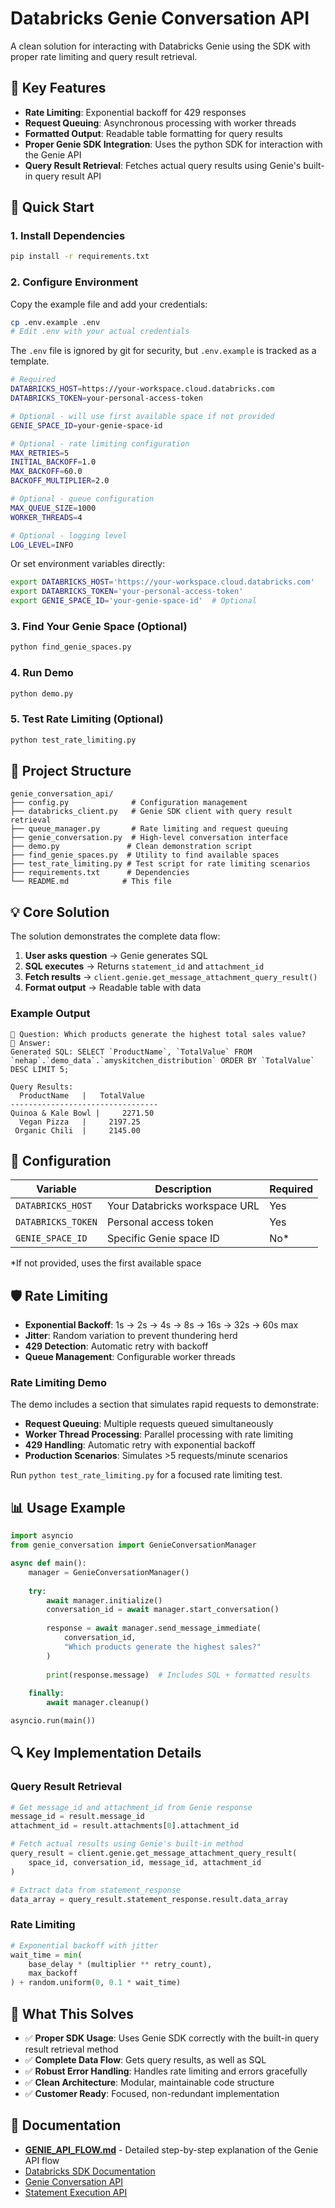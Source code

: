 # Databricks Genie Conversation API

A clean solution for interacting with Databricks Genie using the SDK with proper rate limiting and query result retrieval.

## 🎯 Key Features

- **Rate Limiting**: Exponential backoff for 429 responses
- **Request Queuing**: Asynchronous processing with worker threads
- **Formatted Output**: Readable table formatting for query results
- **Proper Genie SDK Integration**: Uses the python SDK for interaction with the Genie API
- **Query Result Retrieval**: Fetches actual query results using Genie's built-in query result API

## 🚀 Quick Start

### 1. Install Dependencies
```bash
pip install -r requirements.txt
```

### 2. Configure Environment
Copy the example file and add your credentials:
```bash
cp .env.example .env
# Edit .env with your actual credentials
```

The `.env` file is ignored by git for security, but `.env.example` is tracked as a template.
```bash
# Required
DATABRICKS_HOST=https://your-workspace.cloud.databricks.com
DATABRICKS_TOKEN=your-personal-access-token

# Optional - will use first available space if not provided
GENIE_SPACE_ID=your-genie-space-id

# Optional - rate limiting configuration
MAX_RETRIES=5
INITIAL_BACKOFF=1.0
MAX_BACKOFF=60.0
BACKOFF_MULTIPLIER=2.0

# Optional - queue configuration
MAX_QUEUE_SIZE=1000
WORKER_THREADS=4

# Optional - logging level
LOG_LEVEL=INFO
```

Or set environment variables directly:
```bash
export DATABRICKS_HOST='https://your-workspace.cloud.databricks.com'
export DATABRICKS_TOKEN='your-personal-access-token'
export GENIE_SPACE_ID='your-genie-space-id'  # Optional
```

### 3. Find Your Genie Space (Optional)
```bash
python find_genie_spaces.py
```

### 4. Run Demo
```bash
python demo.py
```

### 5. Test Rate Limiting (Optional)
```bash
python test_rate_limiting.py
```

## 📁 Project Structure

```
genie_conversation_api/
├── config.py              # Configuration management
├── databricks_client.py   # Genie SDK client with query result retrieval
├── queue_manager.py       # Rate limiting and request queuing
├── genie_conversation.py  # High-level conversation interface
├── demo.py               # Clean demonstration script
├── find_genie_spaces.py  # Utility to find available spaces
├── test_rate_limiting.py # Test script for rate limiting scenarios
├── requirements.txt      # Dependencies
└── README.md            # This file
```

## 💡 Core Solution

The solution demonstrates the complete data flow:

1. **User asks question** → Genie generates SQL
2. **SQL executes** → Returns `statement_id` and `attachment_id`
3. **Fetch results** → `client.genie.get_message_attachment_query_result()`
4. **Format output** → Readable table with data

### Example Output
```
📝 Question: Which products generate the highest total sales value?
🤖 Answer:
Generated SQL: SELECT `ProductName`, `TotalValue` FROM `nehap`.`demo_data`.`amyskitchen_distribution` ORDER BY `TotalValue` DESC LIMIT 5;

Query Results:
  ProductName   |   TotalValue   
---------------------------------
Quinoa & Kale Bowl |     2271.50    
  Vegan Pizza   |     2197.25    
 Organic Chili  |     2145.00    
```

## 🔧 Configuration

| Variable | Description | Required |
|----------|-------------|----------|
| `DATABRICKS_HOST` | Your Databricks workspace URL | Yes |
| `DATABRICKS_TOKEN` | Personal access token | Yes |
| `GENIE_SPACE_ID` | Specific Genie space ID | No* |

*If not provided, uses the first available space

## 🛡️ Rate Limiting

- **Exponential Backoff**: 1s → 2s → 4s → 8s → 16s → 32s → 60s max
- **Jitter**: Random variation to prevent thundering herd
- **429 Detection**: Automatic retry with backoff
- **Queue Management**: Configurable worker threads

### Rate Limiting Demo
The demo includes a section that simulates rapid requests to demonstrate:
- **Request Queuing**: Multiple requests queued simultaneously
- **Worker Thread Processing**: Parallel processing with rate limiting
- **429 Handling**: Automatic retry with exponential backoff
- **Production Scenarios**: Simulates >5 requests/minute scenarios

Run `python test_rate_limiting.py` for a focused rate limiting test.

## 📊 Usage Example

```python
import asyncio
from genie_conversation import GenieConversationManager

async def main():
    manager = GenieConversationManager()
    
    try:
        await manager.initialize()
        conversation_id = await manager.start_conversation()
        
        response = await manager.send_message_immediate(
            conversation_id, 
            "Which products generate the highest sales?"
        )
        
        print(response.message)  # Includes SQL + formatted results
        
    finally:
        await manager.cleanup()

asyncio.run(main())
```

## 🔍 Key Implementation Details

### Query Result Retrieval
```python
# Get message_id and attachment_id from Genie response
message_id = result.message_id
attachment_id = result.attachments[0].attachment_id

# Fetch actual results using Genie's built-in method
query_result = client.genie.get_message_attachment_query_result(
    space_id, conversation_id, message_id, attachment_id
)

# Extract data from statement_response
data_array = query_result.statement_response.result.data_array
```

### Rate Limiting
```python
# Exponential backoff with jitter
wait_time = min(
    base_delay * (multiplier ** retry_count),
    max_backoff
) + random.uniform(0, 0.1 * wait_time)
```

## 🎯 What This Solves

- ✅ **Proper SDK Usage**: Uses Genie SDK correctly with the built-in query result retrieval method
- ✅ **Complete Data Flow**: Gets query results, as well as SQL
- ✅ **Robust Error Handling**: Handles rate limiting and errors gracefully
- ✅ **Clean Architecture**: Modular, maintainable code structure
- ✅ **Customer Ready**: Focused, non-redundant implementation

## 📖 Documentation

- **[GENIE_API_FLOW.md](GENIE_API_FLOW.md)** - Detailed step-by-step explanation of the Genie API flow
- [Databricks SDK Documentation](https://docs.databricks.com/dev-tools/sdk-python.html)
- [Genie Conversation API](https://docs.databricks.com/gcp/en/genie/conversation-api)
- [Statement Execution API](https://docs.databricks.com/sql/api/statement-execution.html)